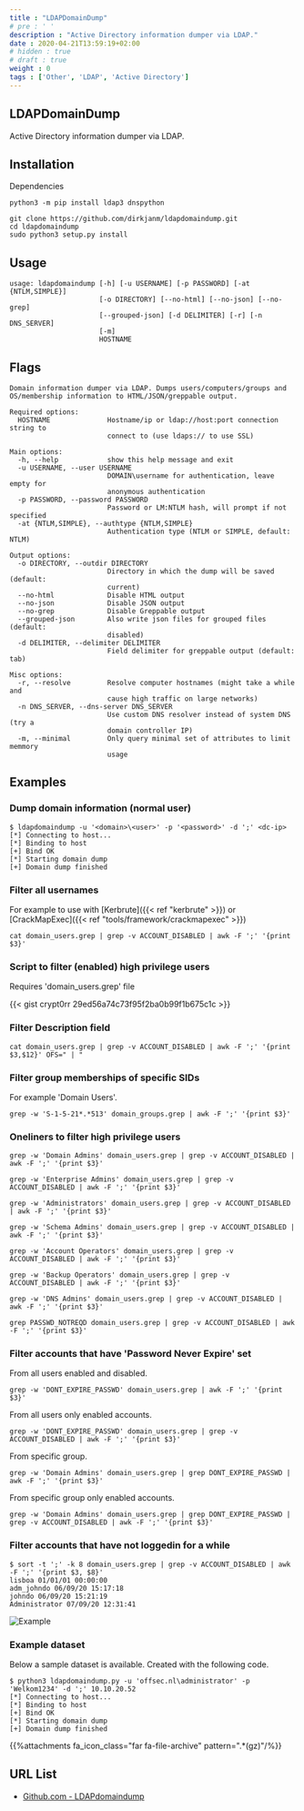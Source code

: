 ```yaml
---
title : "LDAPDomainDump"
# pre : ' '
description : "Active Directory information dumper via LDAP."
date : 2020-04-21T13:59:19+02:00
# hidden : true
# draft : true
weight : 0
tags : ['Other', 'LDAP', 'Active Directory']
---
```


## LDAPDomainDump

Active Directory information dumper via LDAP.

## Installation

Dependencies

```plain
python3 -m pip install ldap3 dnspython
```

```plain
git clone https://github.com/dirkjanm/ldapdomaindump.git
cd ldapdomaindump
sudo python3 setup.py install
```

## Usage

```plain
usage: ldapdomaindump [-h] [-u USERNAME] [-p PASSWORD] [-at {NTLM,SIMPLE}]
                      [-o DIRECTORY] [--no-html] [--no-json] [--no-grep]
                      [--grouped-json] [-d DELIMITER] [-r] [-n DNS_SERVER]
                      [-m]
                      HOSTNAME
```

## Flags

```plain
Domain information dumper via LDAP. Dumps users/computers/groups and
OS/membership information to HTML/JSON/greppable output.

Required options:
  HOSTNAME              Hostname/ip or ldap://host:port connection string to
                        connect to (use ldaps:// to use SSL)

Main options:
  -h, --help            show this help message and exit
  -u USERNAME, --user USERNAME
                        DOMAIN\username for authentication, leave empty for
                        anonymous authentication
  -p PASSWORD, --password PASSWORD
                        Password or LM:NTLM hash, will prompt if not specified
  -at {NTLM,SIMPLE}, --authtype {NTLM,SIMPLE}
                        Authentication type (NTLM or SIMPLE, default: NTLM)

Output options:
  -o DIRECTORY, --outdir DIRECTORY
                        Directory in which the dump will be saved (default:
                        current)
  --no-html             Disable HTML output
  --no-json             Disable JSON output
  --no-grep             Disable Greppable output
  --grouped-json        Also write json files for grouped files (default:
                        disabled)
  -d DELIMITER, --delimiter DELIMITER
                        Field delimiter for greppable output (default: tab)

Misc options:
  -r, --resolve         Resolve computer hostnames (might take a while and
                        cause high traffic on large networks)
  -n DNS_SERVER, --dns-server DNS_SERVER
                        Use custom DNS resolver instead of system DNS (try a
                        domain controller IP)
  -m, --minimal         Only query minimal set of attributes to limit memmory
                        usage
```

## Examples

### Dump domain information (normal user)

```plain
$ ldapdomaindump -u '<domain>\<user>' -p '<password>' -d ';' <dc-ip>
[*] Connecting to host...
[*] Binding to host
[+] Bind OK
[*] Starting domain dump
[+] Domain dump finished
```

### Filter all usernames

For example to use with [Kerbrute]({{< ref "kerbrute" >}}) or [CrackMapExec]({{< ref "tools/framework/crackmapexec" >}})

```plain
cat domain_users.grep | grep -v ACCOUNT_DISABLED | awk -F ';' '{print $3}'
```

### Script to filter (enabled) high privilege users

Requires 'domain_users.grep' file

{{< gist crypt0rr 29ed56a74c73f95f2ba0b99f1b675c1c >}}

### Filter Description field

```plain
cat domain_users.grep | grep -v ACCOUNT_DISABLED | awk -F ';' '{print $3,$12}' OFS=" | "  
```

### Filter group memberships of specific SIDs

For example 'Domain Users'.

```plain
grep -w 'S-1-5-21*.*513' domain_groups.grep | awk -F ';' '{print $3}'
```

### Oneliners to filter high privilege users

```plain
grep -w 'Domain Admins' domain_users.grep | grep -v ACCOUNT_DISABLED | awk -F ';' '{print $3}'
```

```plain
grep -w 'Enterprise Admins' domain_users.grep | grep -v ACCOUNT_DISABLED | awk -F ';' '{print $3}'
```

```plain
grep -w 'Administrators' domain_users.grep | grep -v ACCOUNT_DISABLED | awk -F ';' '{print $3}'
```

```plain
grep -w 'Schema Admins' domain_users.grep | grep -v ACCOUNT_DISABLED | awk -F ';' '{print $3}'
```

```plain
grep -w 'Account Operators' domain_users.grep | grep -v ACCOUNT_DISABLED | awk -F ';' '{print $3}'
```

```plain
grep -w 'Backup Operators' domain_users.grep | grep -v ACCOUNT_DISABLED | awk -F ';' '{print $3}'
```

```plain
grep -w 'DNS Admins' domain_users.grep | grep -v ACCOUNT_DISABLED | awk -F ';' '{print $3}'
```

```plain
grep PASSWD_NOTREQD domain_users.grep | grep -v ACCOUNT_DISABLED | awk -F ';' '{print $3}'
```

### Filter accounts that have 'Password Never Expire' set

From all users enabled and disabled.

```plain
grep -w 'DONT_EXPIRE_PASSWD' domain_users.grep | awk -F ';' '{print $3}'
```

From all users only enabled accounts.

```plain
grep -w 'DONT_EXPIRE_PASSWD' domain_users.grep | grep -v ACCOUNT_DISABLED | awk -F ';' '{print $3}'
```

From specific group.

```plain
grep -w 'Domain Admins' domain_users.grep | grep DONT_EXPIRE_PASSWD | awk -F ';' '{print $3}'
```

From specific group only enabled accounts.

```plain
grep -w 'Domain Admins' domain_users.grep | grep DONT_EXPIRE_PASSWD | grep -v ACCOUNT_DISABLED | awk -F ';' '{print $3}'
```

### Filter accounts that have not loggedin for a while

```plain
$ sort -t ';' -k 8 domain_users.grep | grep -v ACCOUNT_DISABLED | awk -F ';' '{print $3, $8}'
lisboa 01/01/01 00:00:00
adm_johndo 06/09/20 15:17:18
johndo 06/09/20 15:21:19
Administrator 07/09/20 12:31:41
```

![Example](images/ldapdomaindump-1.png)

### Example dataset

Below a sample dataset is available. Created with the following code.

```plain
$ python3 ldapdomaindump.py -u 'offsec.nl\administrator' -p 'Welkom1234' -d ';' 10.10.20.52
[*] Connecting to host...
[*] Binding to host
[+] Bind OK
[*] Starting domain dump
[+] Domain dump finished
```

{{%attachments fa_icon_class="far fa-file-archive" pattern=".*(gz)"/%}}

## URL List

- [Github.com - LDAPdomaindump](https://github.com/dirkjanm/ldapdomaindump)
